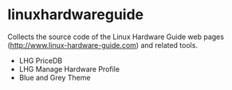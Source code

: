 # linuxhardwareguide

Collects the source code of the Linux Hardware Guide web pages (http://www.linux-hardware-guide.com) and related tools.

- LHG PriceDB
- LHG Manage Hardware Profile
- Blue and Grey Theme
